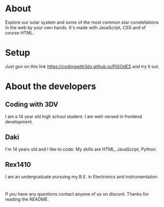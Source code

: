 # About
Explore our solar system and some of the most common star constellations in the web by your own hands. It's made with JavaScript, CSS and of course HTML.

# Setup
Just gon on this link https://codingwith3dv.github.io/PIGOdES and try it out.

# About the developers
## Coding with 3DV
I am a 14 year old high school student. I am well-versed in frontend development.

## Daki
I'm 14 years old and I like to code. My skills are HTML, JavaScript, Python. 

## Rex1410
I am an undergraduate pursuing my B.E. in Electronics and instrumentation.

#
If you have any questions contact anyone of us on discord. Thanks for reading the README.
